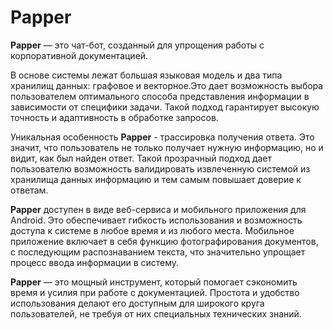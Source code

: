 # Papper
**Papper** — это чат-бот, созданный для упрощения работы с корпоративной документацией.

В основе системы лежат большая языковая модель и два типа хранилищ данных: графовое и векторное.Это дает возможность выбора пользователем оптимального способа представления информации в зависимости от специфики задачи. Такой подход гарантирует высокую точность и адаптивность в обработке запросов.  

Уникальная особенность **Papper** - трассировка получения ответа. Это значит, что пользователь не только получает нужную информацию, но и видит, как был найден ответ. Такой прозрачный подход дает пользователю возможность валидировать извлеченную системой из хранилища данных информацию и тем самым повышает доверие к ответам.

**Papper** доступен в виде веб-сервиса и мобильного приложения для Android. Это обеспечивает гибкость использования и возможность доступа к системе в любое время и из любого места. Мобильное приложение включает в себя функцию фотографирования документов, с последующим распознаванием текста, что значительно упрощает процесс ввода информации в систему.

**Papper**  — это мощный инструмент, который помогает сэкономить время и усилия при работе с документацией. Простота и удобство использования делают его доступным для широкого круга пользователей, не требуя от них специальных технических знаний.
